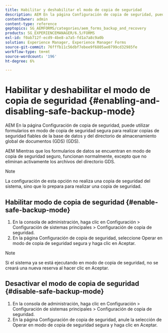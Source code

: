 ```yaml
---
title: Habilitar y deshabilitar el modo de copia de seguridad
description: AEM En la página Configuración de copia de seguridad, puede utilizar formularios en modo de copia de seguridad segura para realizar copias de seguridad fiables de la base de datos y del directorio de almacenamiento global de documentos (GDS) (GDS). Obtenga información sobre cómo habilitar y deshabilitar el modo de copia de seguridad segura.
contentOwner: admin
content-type: reference
geptopics: SG_AEMFORMS/categories/aem_forms_backup_and_recovery
products: SG_EXPERIENCEMANAGER/6.5/FORMS
exl-id: f0ab712f-ecd9-4be8-a7a5-fd1a7a8c9a0b
solution: Experience Manager, Experience Manager Forms
source-git-commit: 76fffb11c56dbf7ebee9f6805ae0799cd32985fe
workflow-type: tm+mt
source-wordcount: '196'
ht-degree: 6%

---
```


# Habilitar y deshabilitar el modo de copia de seguridad {#enabling-and-disabling-safe-backup-mode}

AEM En la página Configuración de copia de seguridad, puede utilizar formularios en modo de copia de seguridad segura para realizar copias de seguridad fiables de la base de datos y del directorio de almacenamiento global de documentos (GDS) (GDS).

AEM Mientras que los formularios de datos se encuentran en modo de copia de seguridad seguro, funcionan normalmente, excepto que no eliminan activamente los archivos del directorio GDS.

>[!NOTE]
>
>La configuración de esta opción no realiza una copia de seguridad del sistema, sino que lo prepara para realizar una copia de seguridad.

## Habilitar modo de copia de seguridad {#enable-safe-backup-mode}

1. En la consola de administración, haga clic en Configuración > Configuración de sistemas principales > Configuración de copia de seguridad.
1. En la página Configuración de copia de seguridad, seleccione Operar en modo de copia de seguridad segura y haga clic en Aceptar.

>[!NOTE]
>
>Si el sistema ya se está ejecutando en modo de copia de seguridad, no se creará una nueva reserva al hacer clic en Aceptar.

## Desactivar el modo de copia de seguridad {#disable-safe-backup-mode}

1. En la consola de administración, haga clic en Configuración > Configuración de sistemas principales > Configuración de copia de seguridad.
1. En la página Configuración de copia de seguridad, anule la selección de Operar en modo de copia de seguridad segura y haga clic en Aceptar.
